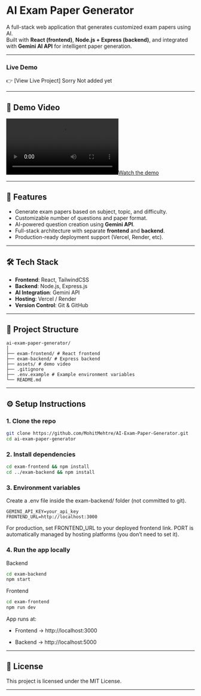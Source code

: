 # AI Exam Paper Generator

A full-stack web application that generates customized exam papers using AI.  
Built with **React (frontend)**, **Node.js + Express (backend)**, and integrated with **Gemini AI API** for intelligent paper generation.  

---

### Live Demo  
👉 [View Live Project] Sorry Not added yet  

---

## 🎥 Demo Video

[![Watch the demo](./assets/demo.mp4)](./assets/demo.mp4)

---

## 🚀 Features
- Generate exam papers based on subject, topic, and difficulty.  
- Customizable number of questions and paper format.  
- AI-powered question creation using **Gemini API**.  
- Full-stack architecture with separate **frontend** and **backend**.  
- Production-ready deployment support (Vercel, Render, etc).  

---

## 🛠️ Tech Stack
- **Frontend**: React, TailwindCSS  
- **Backend**: Node.js, Express.js  
- **AI Integration**: Gemini API  
- **Hosting**: Vercel / Render  
- **Version Control**: Git & GitHub  

---

## 📂 Project Structure
```
ai-exam-paper-generator/
│
├── exam-frontend/ # React frontend
├── exam-backend/ # Express backend
├── assets/ # demo video
├── .gitignore
├── .env.example # Example environment variables
└── README.md
```
---

## ⚙️ Setup Instructions  

### 1. Clone the repo  
```bash
git clone https://github.com/MohitMehtre/AI-Exam-Paper-Generator.git
cd ai-exam-paper-generator
```

### 2. Install dependencies
```bash
cd exam-frontend && npm install
cd ../exam-backend && npm install
```

### 3. Environment variables

Create a .env file inside the exam-backend/ folder (not committed to git).
```env
GEMINI_API_KEY=your_api_key
FRONTEND_URL=http://localhost:3000
```

For production, set FRONTEND_URL to your deployed frontend link.
PORT is automatically managed by hosting platforms (you don’t need to set it).

### 4. Run the app locally
Backend
```bash
cd exam-backend
npm start
```
Frontend
```bash
cd exam-frontend
npm run dev
```

App runs at:

- Frontend → http://localhost:3000

- Backend → http://localhost:5000

---

## 📝 License
This project is licensed under the MIT License.

---
